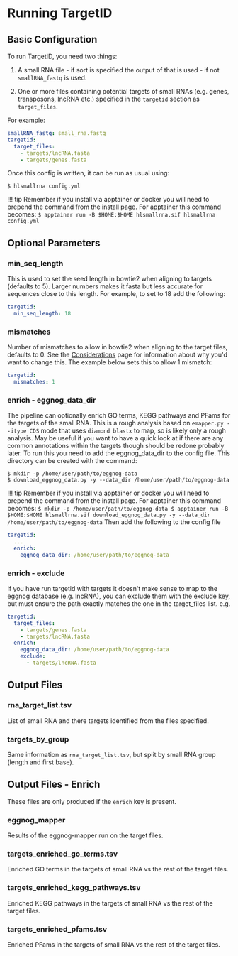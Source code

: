 # Running TargetID

## Basic Configuration

To run TargetID, you need two things:

1. A small RNA file - if sort is specified the output of that is used - if not `smallRNA_fastq` is used.

2. One or more files containing potential targets of small RNAs (e.g. genes, transposons, lncRNA etc.) specified in the `targetid` section as `target_files`.

For example:

```yaml
smallRNA_fastq: small_rna.fastq
targetid:
  target_files:
    - targets/lncRNA.fasta
    - targets/genes.fasta
```

Once this config is written, it can be run as usual using:

```
$ hlsmallrna config.yml
```

!!! tip
    Remember if you install via apptainer or docker you will need to prepend the command from the install page. For apptainer this command becomes:
    ```
    $ apptainer run -B $HOME:$HOME hlsmallrna.sif hlsmallrna config.yml
    ```

## Optional Parameters

### min_seq_length

This is used to set the seed length in bowtie2 when aligning to targets (defaults to 5). Larger numbers makes it fasta but less accurate for sequences close to this length. For example, to set to 18 add the following:

```yaml
targetid:
  min_seq_length: 18
```

### mismatches

Number of mismatches to allow in bowtie2 when aligning to the target files, defaults to 0. See the [Considerations](prereq.md) page for information about why you'd want to change this. The example below sets this to allow 1 mismatch:

```yaml
targetid:
  mismatches: 1
```

### enrich - eggnog_data_dir

The pipeline can optionally enrich GO terms, KEGG pathways and PFams for the targets of the small RNA. This is a rough analysis based on `emapper.py --itype CDS` mode that uses `diamond blastx` to map, so is likely only a rough analysis. May be useful if you want to have a quick look at if there are any common annotations within the targets though should be redone probably later. To run this you need to add the eggnog_data_dir to the config file. This directory can be created with the command:

```
$ mkdir -p /home/user/path/to/eggnog-data
$ download_eggnog_data.py -y --data_dir /home/user/path/to/eggnog-data
```

!!! tip
    Remember if you install via apptainer or docker you will need to prepend the command from the install page. For apptainer this command becomes:
    ```
    $ mkdir -p /home/user/path/to/eggnog-data
    $ apptainer run -B $HOME:$HOME hlsmallrna.sif download_eggnog_data.py -y --data_dir /home/user/path/to/eggnog-data
    ```
Then add the following to the config file

```yaml
targetid:
  ...
  enrich:
    eggnog_data_dir: /home/user/path/to/eggnog-data
```

### enrich - exclude

If you have run targetid with targets it doesn't make sense to map to the eggnog database (e.g. lncRNA), you can exclude them with the exclude key, but must ensure the path exactly matches the one in the target_files list. e.g.

```yaml
targetid:
  target_files:
    - targets/genes.fasta
    - targets/lncRNA.fasta
  enrich:
    eggnog_data_dir: /home/user/path/to/eggnog-data
    exclude:
      - targets/lncRNA.fasta
```

## Output Files
### rna_target_list.tsv

List of small RNA and there targets identified from the files specified.

### targets_by_group

Same information as `rna_target_list.tsv`, but split by small RNA group (length and first base).

## Output Files - Enrich

These files are only produced if the `enrich` key is present.

### eggnog_mapper

Results of the eggnog-mapper run on the target files.

### targets_enriched_go_terms.tsv

Enriched GO terms in the targets of small RNA vs the rest of the target files.

### targets_enriched_kegg_pathways.tsv

Enriched KEGG pathways in the targets of small RNA vs the rest of the target files.

### targets_enriched_pfams.tsv

Enriched PFams in the targets of small RNA vs the rest of the target files.